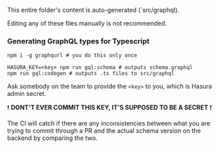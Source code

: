 This entire folder's content is auto-generated (`src/graphql).

Editing any of these files manually is not recommended.

### Generating GraphQL types for Typescript

```
npm i -g graphqurl # you do this only once

HASURA_KEY=<key> npm run gql:schema # outputs schema.graphql
npm run gql:codegen # outputs .ts files to src/graphql
```

Ask somebody on the team to provide the `<key>` to you, which is Hasura admin secret.

❗ **DONT'T EVER COMMIT THIS KEY, IT'S SUPPOSED TO BE A SECRET** ❗

The CI will catch if there are any inconsistencies between what you are trying to commit through a PR and the actual schema version on the backend by comparing the two.